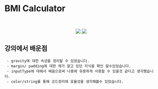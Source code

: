 # BMI Calculator

<br />
<p align="center">
  <img src="https://user-images.githubusercontent.com/89181586/180641864-e823b113-a23d-496b-95cd-8a513fde95b0.png">
  <img  src="https://user-images.githubusercontent.com/89181586/180641881-f9910b88-3924-4a57-9626-5534375dc310.png">
</p>

## 강의에서 배운점
```
 - gravity에 대한 속성을 정리할 수 있었습니다.
 - margin/ padding에 대한 제가 알고 있던 지식을 확인 할수있었습니다.
 - inputType에 대해서 배움으로써 나중에 유용하게 사용할 수 있을것 같다고 생각했습니다.
 - color/string를 통해 코드정리에 효율성을 생각해볼수 있었습니다.
```
